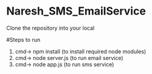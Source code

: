 # Naresh_SMS_EmailService

Clone the repository into your local

#Steps to run

1) cmd-> npm install (to install required node modules)
2) cmd-> node server.js (to run email service)
3) cmd-> node app.js (to run sms service)
